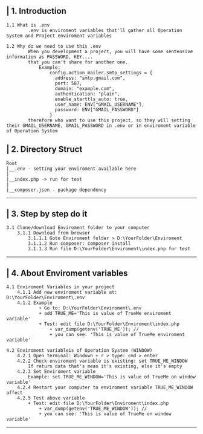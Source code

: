 | 1. Introduction
----------------
    1.1 What is .env
            .env is enviroment variables that'll gather all Operation System and Project enviroment variables

    1.2 Why do we need to use this .env
            When you development a project, you will have some sentensive information as PASSWORD, KEY....
            that you can't share for another one.
                Example:
                    config.action_mailer.smtp_settings = {
                      address: "smtp.gmail.com",
                      port: 587,
                      domain: "example.com",
                      authentication: "plain",
                      enable_starttls_auto: true,
                      user_name: ENV["GMAIL_USERNAME"],
                      password: ENV["GMAIL_PASSWORD"]
                    }
            therefore who want to use this project, so they will setting their GMAIL_USERNAME, GMAIL_PASSWORD in .env or in enviroment variable of Operation System


| 2. Directory Struct
-----------------------

    Root
    |__.env - setting your enviroment available here
    |
    |__index.php -> run for test
    |
    |__composer.json - package dependency

-----------------------


| 3. Step by step do it
-----------------------

    3.1 Clone/download Enviroment folder to your computer
        3.1.1 Download from browser
            3.1.1.1 Goto Enviroment folder > D:\YourFolder\Enviroment
            3.1.1.2 Run composer: composer install
            3.1.1.3 Run file D:\YourFolder\Enviroment\index.php for test

-----------------------

| 4. About Enviroment variables
-----------------------

    4.1 Enviroment Variables in your project
        4.1.1 Add new enviroment variable at: D:\YourFolder\Enviroment\.env
        4.1.2 Example
                + Go to: D:\YourFolder\Enviroment\.env
                + add TRUE_ME='This is value of TrueMe enviroment variable'
                + Test: edit file D:\YourFolder\Enviroment\index.php
                    + var_dump(getenv('TRUE_ME')); // 
                    + you can see: 'This is value of TrueMe enviroment variable'

    4.2 Enviroment variableis of Operation System (WINDOW)
        4.2.1 Open terminal: Windown + r > type: cmd > enter
        4.2.2 Check enviroment variable is existing: set TRUE_ME_WINDOW
            If return data that's mean it's existing, else it's empty
        4.2.3 Set Enviroment variable
            Example: set TRUE_ME_WINDOW='This is value of TrueMe on window variable'
        4.2.4 Restart your computer to enviroment variable TRUE_ME_WINDOW affect
        4.2.5 Test above variable
            + Test: edit file D:\YourFolder\Enviroment\index.php
                + var_dump(getenv('TRUE_ME_WINDOW')); // 
                + you can see: 'This is value of TrueMe on window variable'



-----------------------

